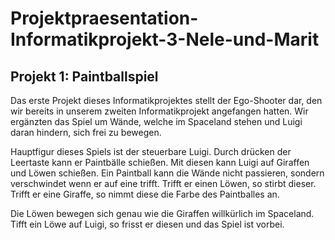 # Projektpraesentation-Informatikprojekt-3-Nele-und-Marit

## Projekt 1: Paintballspiel

Das erste Projekt dieses Informatikprojektes stellt der Ego-Shooter dar, den wir bereits in unserem zweiten Informatikprojekt angefangen hatten. Wir ergänzten das Spiel um Wände, welche im Spaceland stehen und Luigi daran hindern, sich frei zu bewegen. 

Hauptfigur dieses Spiels ist der steuerbare Luigi. Durch drücken der Leertaste kann er Paintbälle schießen. Mit diesen kann Luigi auf Giraffen und Löwen schießen. Ein Paintball kann die Wände nicht passieren, sondern verschwindet wenn er auf eine trifft. Trifft er einen Löwen, so stirbt dieser. Trifft er eine Giraffe, so nimmt diese die Farbe des Paintballes an.

Die Löwen bewegen sich genau wie die Giraffen willkürlich im Spaceland. Tifft ein Löwe auf Luigi, so frisst er diesen und das Spiel ist vorbei.

